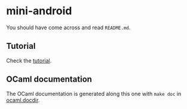 mini-android
============

You should have come across and read `README.md`.

Tutorial
--------

Check the [tutorial](tutorial.html).

OCaml documentation
-------------------

The OCaml documentation is generated along this one with `make doc` in
[ocaml.docdir](../ocaml.docdir/index.html).
